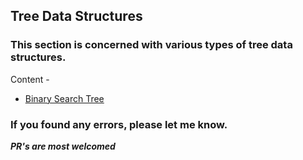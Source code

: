 ## Tree Data Structures
### This section is concerned with various types of tree data structures.

Content - 
- [Binary Search Tree](./bst.cpp)


### If you found any errors, please let me know.


***PR's are most welcomed***
